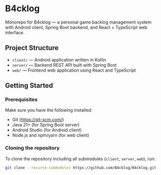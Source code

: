 # B4cklog

Monorepo for B4cklog — a personal game backlog management system with Android client, Spring Boot backend, and React + TypeScript web interface.

## Project Structure

- `client/` — Android application written in Kotlin
- `server/` — Backend REST API built with Spring Boot
- `web/` — Frontend web application using React and TypeScript

## Getting Started

### Prerequisites

Make sure you have the following installed:

- Git (https://git-scm.com/)
- Java 21+ (for Spring Boot server)
- Android Studio (for Android client)
- Node.js and npm/yarn (for web client)

### Cloning the repository

To clone the repository including all submodules (`client`, `server`, `web`), run:

```bash
git clone --recurse-submodules https://github.com/B4cklog/B4cklog.git
